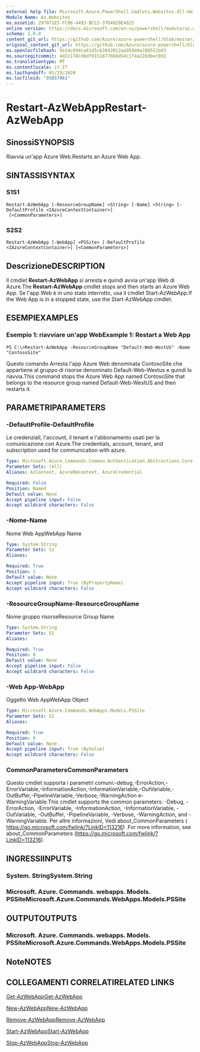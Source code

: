 ```yaml
---
external help file: Microsoft.Azure.PowerShell.Cmdlets.Websites.dll-Help.xml
Module Name: Az.Websites
ms.assetid: 297071E5-FC06-4493-BCC2-37D4929E4025
online version: https://docs.microsoft.com/en-us/powershell/module/az.websites/restart-azwebapp
schema: 2.0.0
content_git_url: https://github.com/Azure/azure-powershell/blob/master/src/Websites/Websites/help/Restart-AzWebApp.md
original_content_git_url: https://github.com/Azure/azure-powershell/blob/master/src/Websites/Websites/help/Restart-AzWebApp.md
ms.openlocfilehash: 5b14c694ca61d5c63642012aa954b0e288551b83
ms.sourcegitcommit: 4d2c178cd6df9151877b08d54c1f4a228dbec9d1
ms.translationtype: MT
ms.contentlocale: it-IT
ms.lasthandoff: 01/29/2020
ms.locfileid: "93857861"
---
```

# <span data-ttu-id="177e4-101">Restart-AzWebApp</span><span class="sxs-lookup"><span data-stu-id="177e4-101">Restart-AzWebApp</span></span>

## <span data-ttu-id="177e4-102">Sinossi</span><span class="sxs-lookup"><span data-stu-id="177e4-102">SYNOPSIS</span></span>
<span data-ttu-id="177e4-103">Riavvia un'app Azure Web.</span><span class="sxs-lookup"><span data-stu-id="177e4-103">Restarts an Azure Web App.</span></span>

## <span data-ttu-id="177e4-104">SINTASSI</span><span class="sxs-lookup"><span data-stu-id="177e4-104">SYNTAX</span></span>

### <span data-ttu-id="177e4-105">S1</span><span class="sxs-lookup"><span data-stu-id="177e4-105">S1</span></span>
```
Restart-AzWebApp [-ResourceGroupName] <String> [-Name] <String> [-DefaultProfile <IAzureContextContainer>]
 [<CommonParameters>]
```

### <span data-ttu-id="177e4-106">S2</span><span class="sxs-lookup"><span data-stu-id="177e4-106">S2</span></span>
```
Restart-AzWebApp [-WebApp] <PSSite> [-DefaultProfile <IAzureContextContainer>] [<CommonParameters>]
```

## <span data-ttu-id="177e4-107">Descrizione</span><span class="sxs-lookup"><span data-stu-id="177e4-107">DESCRIPTION</span></span>
<span data-ttu-id="177e4-108">Il cmdlet **Restart-AzWebApp** si arresta e quindi avvia un'app Web di Azure.</span><span class="sxs-lookup"><span data-stu-id="177e4-108">The **Restart-AzWebApp** cmdlet stops and then starts an Azure Web App.</span></span>
<span data-ttu-id="177e4-109">Se l'app Web è in uno stato interrotto, usa il cmdlet Start-AzWebApp.</span><span class="sxs-lookup"><span data-stu-id="177e4-109">If the Web App is in a stopped state, use the Start-AzWebApp cmdlet.</span></span>

## <span data-ttu-id="177e4-110">ESEMPI</span><span class="sxs-lookup"><span data-stu-id="177e4-110">EXAMPLES</span></span>

### <span data-ttu-id="177e4-111">Esempio 1: riavviare un'app Web</span><span class="sxs-lookup"><span data-stu-id="177e4-111">Example 1: Restart a Web App</span></span>
```
PS C:\>Restart-AzWebApp -ResourceGroupName "Default-Web-WestUS" -Name "ContosoSite"
```

<span data-ttu-id="177e4-112">Questo comando Arresta l'app Azure Web denominata ContosoSite che appartiene al gruppo di risorse denominato Default-Web-Westus e quindi lo riavvia.</span><span class="sxs-lookup"><span data-stu-id="177e4-112">This command stops the Azure Web App named ContosoSite that belongs to the resource group named Default-Web-WestUS and then restarts it.</span></span>

## <span data-ttu-id="177e4-113">PARAMETRI</span><span class="sxs-lookup"><span data-stu-id="177e4-113">PARAMETERS</span></span>

### <span data-ttu-id="177e4-114">-DefaultProfile</span><span class="sxs-lookup"><span data-stu-id="177e4-114">-DefaultProfile</span></span>
<span data-ttu-id="177e4-115">Le credenziali, l'account, il tenant e l'abbonamento usati per la comunicazione con Azure.</span><span class="sxs-lookup"><span data-stu-id="177e4-115">The credentials, account, tenant, and subscription used for communication with azure.</span></span>

```yaml
Type: Microsoft.Azure.Commands.Common.Authentication.Abstractions.Core.IAzureContextContainer
Parameter Sets: (All)
Aliases: AzContext, AzureRmContext, AzureCredential

Required: False
Position: Named
Default value: None
Accept pipeline input: False
Accept wildcard characters: False
```

### <span data-ttu-id="177e4-116">-Nome</span><span class="sxs-lookup"><span data-stu-id="177e4-116">-Name</span></span>
<span data-ttu-id="177e4-117">Nome Web App</span><span class="sxs-lookup"><span data-stu-id="177e4-117">WebApp Name</span></span>

```yaml
Type: System.String
Parameter Sets: S1
Aliases:

Required: True
Position: 1
Default value: None
Accept pipeline input: True (ByPropertyName)
Accept wildcard characters: False
```

### <span data-ttu-id="177e4-118">-ResourceGroupName</span><span class="sxs-lookup"><span data-stu-id="177e4-118">-ResourceGroupName</span></span>
<span data-ttu-id="177e4-119">Nome gruppo risorse</span><span class="sxs-lookup"><span data-stu-id="177e4-119">Resource Group Name</span></span>

```yaml
Type: System.String
Parameter Sets: S1
Aliases:

Required: True
Position: 0
Default value: None
Accept pipeline input: False
Accept wildcard characters: False
```

### <span data-ttu-id="177e4-120">-Web App</span><span class="sxs-lookup"><span data-stu-id="177e4-120">-WebApp</span></span>
<span data-ttu-id="177e4-121">Oggetto Web App</span><span class="sxs-lookup"><span data-stu-id="177e4-121">WebApp Object</span></span>

```yaml
Type: Microsoft.Azure.Commands.WebApps.Models.PSSite
Parameter Sets: S2
Aliases:

Required: True
Position: 0
Default value: None
Accept pipeline input: True (ByValue)
Accept wildcard characters: False
```

### <span data-ttu-id="177e4-122">CommonParameters</span><span class="sxs-lookup"><span data-stu-id="177e4-122">CommonParameters</span></span>
<span data-ttu-id="177e4-123">Questo cmdlet supporta i parametri comuni:-debug,-ErrorAction,-ErrorVariable,-InformationAction,-InformationVariable,-OutVariable,-OutBuffer,-PipelineVariable,-Verbose,-WarningAction e-WarningVariable.</span><span class="sxs-lookup"><span data-stu-id="177e4-123">This cmdlet supports the common parameters: -Debug, -ErrorAction, -ErrorVariable, -InformationAction, -InformationVariable, -OutVariable, -OutBuffer, -PipelineVariable, -Verbose, -WarningAction, and -WarningVariable.</span></span> <span data-ttu-id="177e4-124">Per altre informazioni, Vedi about_CommonParameters ( https://go.microsoft.com/fwlink/?LinkID=113216) .</span><span class="sxs-lookup"><span data-stu-id="177e4-124">For more information, see about_CommonParameters (https://go.microsoft.com/fwlink/?LinkID=113216).</span></span>

## <span data-ttu-id="177e4-125">INGRESSI</span><span class="sxs-lookup"><span data-stu-id="177e4-125">INPUTS</span></span>

### <span data-ttu-id="177e4-126">System. String</span><span class="sxs-lookup"><span data-stu-id="177e4-126">System.String</span></span>

### <span data-ttu-id="177e4-127">Microsoft. Azure. Commands. webapps. Models. PSSite</span><span class="sxs-lookup"><span data-stu-id="177e4-127">Microsoft.Azure.Commands.WebApps.Models.PSSite</span></span>

## <span data-ttu-id="177e4-128">OUTPUT</span><span class="sxs-lookup"><span data-stu-id="177e4-128">OUTPUTS</span></span>

### <span data-ttu-id="177e4-129">Microsoft. Azure. Commands. webapps. Models. PSSite</span><span class="sxs-lookup"><span data-stu-id="177e4-129">Microsoft.Azure.Commands.WebApps.Models.PSSite</span></span>

## <span data-ttu-id="177e4-130">Note</span><span class="sxs-lookup"><span data-stu-id="177e4-130">NOTES</span></span>

## <span data-ttu-id="177e4-131">COLLEGAMENTI CORRELATI</span><span class="sxs-lookup"><span data-stu-id="177e4-131">RELATED LINKS</span></span>

[<span data-ttu-id="177e4-132">Get-AzWebApp</span><span class="sxs-lookup"><span data-stu-id="177e4-132">Get-AzWebApp</span></span>](./Get-AzWebApp.md)

[<span data-ttu-id="177e4-133">New-AzWebApp</span><span class="sxs-lookup"><span data-stu-id="177e4-133">New-AzWebApp</span></span>](./New-AzWebApp.md)

[<span data-ttu-id="177e4-134">Remove-AzWebApp</span><span class="sxs-lookup"><span data-stu-id="177e4-134">Remove-AzWebApp</span></span>](./Remove-AzWebApp.md)

[<span data-ttu-id="177e4-135">Start-AzWebApp</span><span class="sxs-lookup"><span data-stu-id="177e4-135">Start-AzWebApp</span></span>](./Start-AzWebApp.md)

[<span data-ttu-id="177e4-136">Stop-AzWebApp</span><span class="sxs-lookup"><span data-stu-id="177e4-136">Stop-AzWebApp</span></span>](./Stop-AzWebApp.md)


